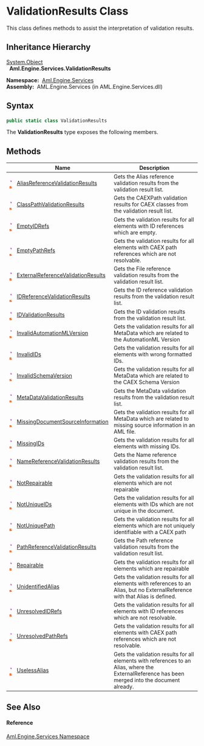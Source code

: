 ValidationResults Class
=======================
This class defines methods to assist the interpretation of validation results.


Inheritance Hierarchy
---------------------
[System.Object][1]  
  **Aml.Engine.Services.ValidationResults**  

  **Namespace:**  [Aml.Engine.Services][2]  
  **Assembly:**  AML.Engine.Services (in AML.Engine.Services.dll)

Syntax
------

```csharp
public static class ValidationResults
```

The **ValidationResults** type exposes the following members.


Methods
-------

                                 | Name                                    | Description                                                                                                                                      
-------------------------------- | --------------------------------------- | ------------------------------------------------------------------------------------------------------------------------------------------------ 
![Public method]![Static member] | [AliasReferenceValidationResults][3]    | Gets the Alias reference validation results from the validation result list.                                                                     
![Public method]![Static member] | [ClassPathValidationResults][4]         | Gets the CAEXPath validation results for CAEX classes from the validation result list.                                                           
![Public method]![Static member] | [EmptyIDRefs][5]                        | Gets the validation results for all elements with ID references which are empty.                                                                 
![Public method]![Static member] | [EmptyPathRefs][6]                      | Gets the validation results for all elements with CAEX path references which are not resolvable.                                                 
![Public method]![Static member] | [ExternalReferenceValidationResults][7] | Gets the File reference validation results from the validation result list.                                                                      
![Public method]![Static member] | [IDReferenceValidationResults][8]       | Gets the ID reference validation results from the validation result list.                                                                        
![Public method]![Static member] | [IDValidationResults][9]                | Gets the ID validation results from the validation result list.                                                                                  
![Public method]![Static member] | [InvalidAutomationMLVersion][10]        | Gets the validation results for all MetaData which are related to the AutomationML Version                                                       
![Public method]![Static member] | [InvalidIDs][11]                        | Gets the validation results for all elements with wrong formatted IDs.                                                                           
![Public method]![Static member] | [InvalidSchemaVersion][12]              | Gets the validation results for all MetaData which are related to the CAEX Schema Version                                                        
![Public method]![Static member] | [MetaDataValidationResults][13]         | Gets the MetaData validation results from the validation result list.                                                                            
![Public method]![Static member] | [MissingDocumentSourceInformation][14]  | Gets the validation results for all MetaData which are related to missing source information in an AML file.                                     
![Public method]![Static member] | [MissingIDs][15]                        | Gets the validation results for all elements with missing IDs.                                                                                   
![Public method]![Static member] | [NameReferenceValidationResults][16]    | Gets the Name reference validation results from the validation result list.                                                                      
![Public method]![Static member] | [NotRepairable][17]                     | Gets the validation results for all elements which are not repairable                                                                            
![Public method]![Static member] | [NotUniqueIDs][18]                      | Gets the validation results for all elements with IDs which are not unique in the document.                                                      
![Public method]![Static member] | [NotUniquePath][19]                     | Gets the validation results for all elements which are not uniquely identifiable with a CAEX path                                                
![Public method]![Static member] | [PathReferenceValidationResults][20]    | Gets the Path reference validation results from the validation result list.                                                                      
![Public method]![Static member] | [Repairable][21]                        | Gets the validation results for all elements which are repairable                                                                                
![Public method]![Static member] | [UnidentifiedAlias][22]                 | Gets the validation results for all elements with references to an Alias, but no ExternalReference with that Alias is defined.                   
![Public method]![Static member] | [UnresolvedIDRefs][23]                  | Gets the validation results for all elements with ID references which are not resolvable.                                                        
![Public method]![Static member] | [UnresolvedPathRefs][24]                | Gets the validation results for all elements with CAEX path references which are not resolvable.                                                 
![Public method]![Static member] | [UselessAlias][25]                      | Gets the validation results for all elements with references to an Alias, where the ExternalReference has been merged into the document already. 


See Also
--------

#### Reference
[Aml.Engine.Services Namespace][2]  

[1]: https://docs.microsoft.com/dotnet/api/system.object
[2]: ../README.md
[3]: AliasReferenceValidationResults.md
[4]: ClassPathValidationResults.md
[5]: EmptyIDRefs.md
[6]: EmptyPathRefs.md
[7]: ExternalReferenceValidationResults.md
[8]: IDReferenceValidationResults.md
[9]: IDValidationResults.md
[10]: InvalidAutomationMLVersion.md
[11]: InvalidIDs.md
[12]: InvalidSchemaVersion.md
[13]: MetaDataValidationResults.md
[14]: MissingDocumentSourceInformation.md
[15]: MissingIDs.md
[16]: NameReferenceValidationResults.md
[17]: NotRepairable.md
[18]: NotUniqueIDs.md
[19]: NotUniquePath.md
[20]: PathReferenceValidationResults.md
[21]: Repairable.md
[22]: UnidentifiedAlias.md
[23]: UnresolvedIDRefs.md
[24]: UnresolvedPathRefs.md
[25]: UselessAlias.md
[26]: https://www.automationml.org
[27]: ../../icons/logoShade.png
[Public method]: ../../icons/pubmethod.gif "Public method"
[Static member]: ../../icons/static.gif "Static member"